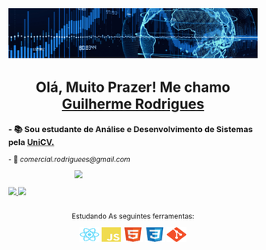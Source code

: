 <div>
  
  <img width="" height="" src="https://github.com/guilhermeralves/guilhermeralves/blob/main/Wallpaper.png">
  
  <h1 align="center">
    Olá, Muito Prazer! Me chamo 
    <a href="https://www.linkedin.com/in/guilherme-rodrigues-708069176/">Guilherme Rodrigues</a>
  </h1>
  
 <h3 align="left">
    - 📚 <b>Sou estudante de Análise e Desenvolvimento de Sistemas pela 
    <a href="https://unicv.edu.br/">UniCV.</a></b>
</h3>
  </p>
   <p align="left">
    - 📧 <i>comercial.rodriguees@gmail.com</i>
  </p>
  
</div>


<img align="right" width="370" src="https://sdk.bitmoji.com/render/panel/20054902-101814716568_1-s5-v1.png?transparent=1&palette=1&scale=2">

<br>
<br>
<a href="https://github.com">
    <img height="180em" src="https://github-readme-stats.vercel.app/api?username=guilhermeralves&count_private=true&include_all_commits=true&show_icons=true&theme=dracula&hide_border=false&show_owner=true"/>
    <img height="130em" src="https://github-readme-stats.vercel.app/api/top-langs/?username=guilhermeralves&theme=dracula&hide_border=false&&layout=compact"/>
  </a>


<div align="center" valign="top"><br>
  <p align="center">Estudando As seguintes ferramentas:</p>
  <img align="center" alt="React" height="30" width="40" src="https://raw.githubusercontent.com/devicons/devicon/master/icons/react/react-original.svg">
  <img align="center" alt="Js" height="30" width="40" src="https://raw.githubusercontent.com/devicons/devicon/master/icons/javascript/javascript-plain.svg">
  <img align="center" alt="HTML" height="30" width="40" src="https://raw.githubusercontent.com/devicons/devicon/master/icons/html5/html5-original.svg">
  <img align="center" alt="CSS" height="30" width="40" 
src="https://raw.githubusercontent.com/devicons/devicon/master/icons/css3/css3-original.svg">
  <img align="center" alt="git" height="30" width="40" 
src="https://raw.githubusercontent.com/devicons/devicon/master/icons/git/git-original.svg">
  </div><br>    
</div>
